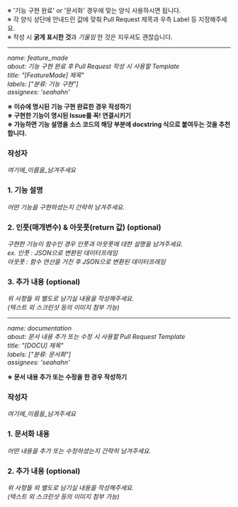 ※ '기능 구현 완료' or '문서화' 경우에 맞는 양식 사용하시면 됩니다.  
※ 각 양식 상단에 안내드린 값에 맞춰 Pull Request 제목과 우측 Label 등 지정해주세요.  
※ 작성 시 **굵게 표시한 것**과 _기울임_ 한 것은 지우셔도 괜찮습니다.

---
_name: feature_made  
about: 기능 구현 완료 후 Pull Request 작성 시 사용할 Template  
title: "[FeatureMade] 제목"  
labels: ["분류: 기능 구현"]  
assignees: 'seahahn'_

**※ 이슈에 명시된 기능 구현 완료한 경우 작성하기**  
**※ 구현한 기능이 명시된 Issue를 꼭! 연결시키기**  
**※ 가능하면 기능 설명을 소스 코드의 해당 부분에 docstring 식으로 붙여두는 것을 추천합니다.**  

### 작성자
_여기에_이름을_남겨주세요_

### 1. 기능 설명
_어떤 기능을 구현하셨는지 간략히 남겨주세요._

### 2. 인풋(매개변수) & 아웃풋(return 값) (optional)
_구현한 기능이 함수인 경우 인풋과 아웃풋에 대한 설명을 남겨주세요.  
ex. 인풋 : JSON으로 변환된 데이터프레임  
아웃풋 : 함수 연산을 거친 후 JSON으로 변환된 데이터프레임_

### 3. 추가 내용 (optional)
_위 사항들 외 별도로 남기실 내용을 작성해주세요.  
(텍스트 외 스크린샷 등의 이미지 첨부 가능)_

---
_name: documentation  
about: 문서 내용 추가 또는 수정 시 사용할 Pull Request Template  
title: "[DOCU] 제목"  
labels: ["분류: 문서화"]  
assignees: 'seahahn'_

**※ 문서 내용 추가 또는 수정을 한 경우 작성하기**

### 작성자
_여기에_이름을_남겨주세요_

### 1. 문서화 내용
_어떤 내용을 추가 또는 수정하셨는지 간략히 남겨주세요._

### 2. 추가 내용 (optional)
_위 사항들 외 별도로 남기실 내용을 작성해주세요.  
(텍스트 외 스크린샷 등의 이미지 첨부 가능)_